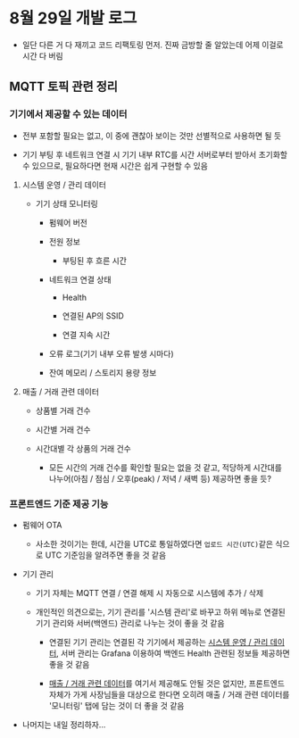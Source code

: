 # 8월 29일 개발 로그

- 일단 다른 거 다 재끼고 코드 리팩토링 먼저. 진짜 금방할 줄 알았는데 어제 이걸로 시간 다 버림


## MQTT 토픽 관련 정리

### 기기에서 제공할 수 있는 데이터

- 전부 포함할 필요는 없고, 이 중에 괜찮아 보이는 것만 선별적으로 사용하면 될 듯

- 기기 부팅 후 네트워크 연결 시 기기 내부 RTC를 시간 서버로부터 받아서 초기화할 수 있으므로, 필요하다면 현재 시간은 쉽게 구현할 수 있음

1. 시스템 운영 / 관리 데이터

    - 기기 상태 모니터링

        - 펌웨어 버전

        - 전원 정보

            - 부팅된 후 흐른 시간

        - 네트워크 연결 상태
        
            - Health
            
            - 연결된 AP의 SSID

            - 연결 지속 시간
        
        - 오류 로그(기기 내부 오류 발생 시마다)

        - 잔여 메모리 / 스토리지 용량 정보

2. 매출 / 거래 관련 데이터

    - 상품별 거래 건수

    - 시간별 거래 건수

    - 시간대별 각 상품의 거래 건수

        - 모든 시간의 거래 건수를 확인할 필요는 없을 것 같고, 적당하게 시간대를 나누어(아침 / 점심 / 오후(peak) / 저녁 / 새벽 등) 제공하면 좋을 듯?

### 프론트엔드 기준 제공 기능

- 펌웨어 OTA

    - 사소한 것이기는 한데, 시간을 UTC로 통일하였다면 `업로드 시간(UTC)`같은 식으로 UTC 기준임을 알려주면 좋을 것 같음

- 기기 관리

    - 기기 자체는 MQTT 연결 / 연결 해제 시 자동으로 시스템에 추가 / 삭제

    - 개인적인 의견으로는, 기기 관리를 '시스템 관리'로 바꾸고 하위 메뉴로 연결된 기기 관리와 서버(백엔드) 관리로 나누는 것이 좋을 것 같음

        - 연결된 기기 관리는 연결된 각 기기에서 제공하는 [시스템 운영 / 관리 데이터](#기기에서-제공할-수-있는-데이터), 서버 관리는 Grafana 이용하여 백엔드 Health 관련된 정보들 제공하면 좋을 것 같음

        - [매출 / 거래 관련 데이터](#기기에서-제공할-수-있는-데이터)를 여기서 제공해도 안될 것은 없지만, 프론트엔드 자체가 가게 사장님들을 대상으로 한다면 오히려 매출 / 거래 관련 데이터를 '모니터링' 탭에 담는 것이 더 좋을 것 같음

- 나머지는 내일 정리하자...
